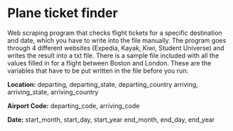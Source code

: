 # Plane ticket finder 
Web scraping program that checks flight tickets for a specific destination and date, which you have to write into the file  manually. The program goes through 4 different websites (Expedia, Kayak, Kiwi, Student Universe) and writes the result into a txt file. There is a sample file included with all the values filled in for a flight between Boston and London. These are the variables that have to be put written in the file before you run:

**Location:** 
departing, departing_state, departing_country 
arriving, arriving_state, arriving_country 

**Airport Code:**
departing_code, arriving_code

**Date:**
start_month, start_day, start_year 
end_month, end_day, end_year
